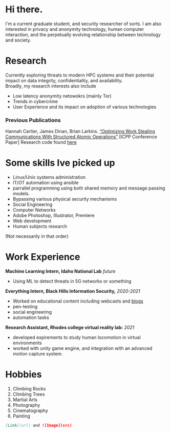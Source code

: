 # Hi there.

I'm a current graduate student, and security researcher of sorts. I am also interested in privacy and anonymity technology, human computer interaction, and the perpetually evolving relationship between technology and society.

# Research
Currently exploring threats to modern HPC systems and  their potential impact on data integrity, confidentiality, and availability.  
Broadly, my research interests also include
- Low latency anonymity netowokrs (mainly Tor)
- Trends in cybercrime
- User Experience and its impact on adoption of various technologies

### Previous Publications

Hannah Cartier, James Dinan, Brian Larkins. 
[“Optimizing Work Stealing Communications With Structured Atomic Operations”](https://www.researchgate.net/publication/353224638_Optimizing_Work_Stealing_Communication_with_Structured_Atomic_Operations) [ICPP Conference Paper]
Research code found [here](https://github.com/brianlarkins/saws)

# Some skills Ive picked up
- Linux/Unix systems administration
- IT/OT automation using ansible
- parrallel programming using both shared memory and message passing models.
- Bypassing various physical security mechanisms
- Social Engineering
- Computer Networks
- Adobe Photoshop, Illustrator, Premiere
- Web development
- Human subjects research

(Not necessarily in that order)

# Work Experience
**Machine Learning Intern, Idaho National Lab**     <em>future</em>
* Using ML to detect threats in 5G networks or something

**Everything Intern, Black Hills Information Security,**      <em>2020-2021</em>
- Worked on educational content including webcasts and [blogs](https://www.activecountermeasures.com/category/malware-of-the-day/)
- pen-testing
- social engineering
- automation tasks

**Research Assistant, Rhodes college virtual reality lab:**     <em>2021</em>
- developed expirements to study human locomotion in virtual environments
- worked with unity game engine, and integration with an advanced motion capture system.

# Hobbies
1. Climbing Rocks
2. Climbing Trees
3. Martial Arts
4. Photography
5. Cinematography 
6. Painting
```markdown
[Link](url) and ![Image](src)
```
